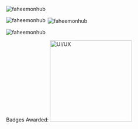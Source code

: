 <p align="left"> <img src="https://komarev.com/ghpvc/?username=faheemonhub&label=Profile%20views&color=0e75b6&style=flat" alt="faheemonhub" /> </p>


<p align="left">
</p>

<p><img align="left" src="https://github-readme-stats.vercel.app/api/top-langs?username=faheemonhub&show_icons=true&locale=en&layout=compact" alt="faheemonhub" /></p>

<p>&nbsp;<img align="center" src="https://github-readme-stats.vercel.app/api?username=faheemonhub&show_icons=true&locale=en" alt="faheemonhub" /></p>

<p><img align="center" src="https://github-readme-streak-stats.herokuapp.com/?user=faheemonhub&" alt="faheemonhub" /></p>

Badges Awarded:
 <a href= "https://cloud.layer5.io/user/1bf5e15f-0c87-4452-b8f0-9053bc6d66e8?tab=badges&badge=ui-ux" >
    <img width="224px" height="224px" src = "https://badges.layer5.io/assets/badges/ui-ux/ui-ux.png" alt = "UI/UX" />
  </a >
